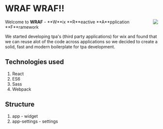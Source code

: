 # WRAF WRAF!!
<img align="right" src="https://dogg.dk/img/dogg.gif">
Welcome to <strong>WRAF</strong> -  
**W**ix **R**eactive **A**pplication **F**ramework

We started developing tpa's (third party applications) for wix and found that we can reuse alot of the code across applications so we decided to create a solid, fast and modern boilerplate for tpa development.

## Technologies used
1. React
1. ES6
1. Sass
1. Webpack

## Structure 
1. app - widget 
1. app-settings - settings
